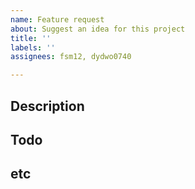 ```yaml
---
name: Feature request
about: Suggest an idea for this project
title: ''
labels: ''
assignees: fsm12, dydwo0740

---
```


## Description

<!-- 설명을 추가해 주세요. -->

## Todo

<!-- 작업할 내용을 추가해 주세요. -->

## etc

